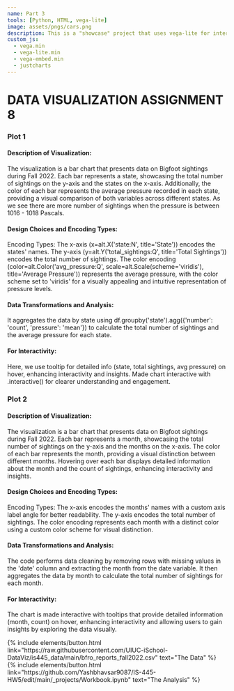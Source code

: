```yaml
---
name: Part 3 
tools: [Python, HTML, vega-lite]
image: assets/pngs/cars.png
description: This is a "showcase" project that uses vega-lite for interactive viz!
custom_js:
  - vega.min
  - vega-lite.min
  - vega-embed.min
  - justcharts
---
```


# DATA VISUALIZATION ASSIGNMENT 8


<vegachart schema-url="{{ site.baseurl }}/assets/json/plot1.json" style="width: 100%"></vegachart>






### Plot 1

#### Description of Visualization:
The visualization is a bar chart that presents data on Bigfoot sightings during Fall 2022. Each bar represents a state, showcasing the total number of sightings on the y-axis and the states on the x-axis. Additionally, the color of each bar represents the average pressure recorded in each state, providing a visual comparison of both variables across different states. As we see there are more number of sightings when the pressure is between 1016 - 1018 Pascals.

#### Design Choices and Encoding Types:
Encoding Types:
The x-axis (x=alt.X('state:N', title='State')) encodes the states' names.
The y-axis (y=alt.Y('total_sightings:Q', title='Total Sightings')) encodes the total number of sightings.
The color encoding (color=alt.Color('avg_pressure:Q', scale=alt.Scale(scheme='viridis'), title='Average Pressure')) represents the average pressure, with the color scheme set to 'viridis' for a visually appealing and intuitive representation of pressure levels.

#### Data Transformations and Analysis:
It aggregates the data by state using df.groupby('state').agg({'number': 'count', 'pressure': 'mean'}) to calculate the total number of sightings and the average pressure for each state.

#### For Interactivity: 
Here, we use tooltip for detailed info (state, total sightings, avg pressure) on hover, enhancing interactivity and insights. Made chart interactive with .interactive() for clearer understanding and engagement.


<vegachart schema-url="{{ site.baseurl }}/assets/json/plot2.json" style="width: 100%"></vegachart>

### Plot 2

#### Description of Visualization:
The visualization is a bar chart that presents data on Bigfoot sightings during Fall 2022. Each bar represents a month, showcasing the total number of sightings on the y-axis and the months on the x-axis. The color of each bar represents the month, providing a visual distinction between different months. Hovering over each bar displays detailed information about the month and the count of sightings, enhancing interactivity and insights.

#### Design Choices and Encoding Types:
Encoding Types:
The x-axis encodes the months' names with a custom axis label angle for better readability.
The y-axis encodes the total number of sightings.
The color encoding represents each month with a distinct color using a custom color scheme for visual distinction.

#### Data Transformations and Analysis:
The code performs data cleaning by removing rows with missing values in the 'date' column and extracting the month from the date variable. It then aggregates the data by month to calculate the total number of sightings for each month.

#### For Interactivity:
The chart is made interactive with tooltips that provide detailed information (month, count) on hover, enhancing interactivity and allowing users to gain insights by exploring the data visually.
  
<div class="left">
{% include elements/button.html link="https://raw.githubusercontent.com/UIUC-iSchool-DataViz/is445_data/main/bfro_reports_fall2022.csv" text="The Data" %}
</div>

<div class="right">
{% include elements/button.html link="https://github.com/Yashbhavsar9087/IS-445-HW5/edit/main/_projects/Workbook.ipynb" text="The Analysis" %}
</div>
